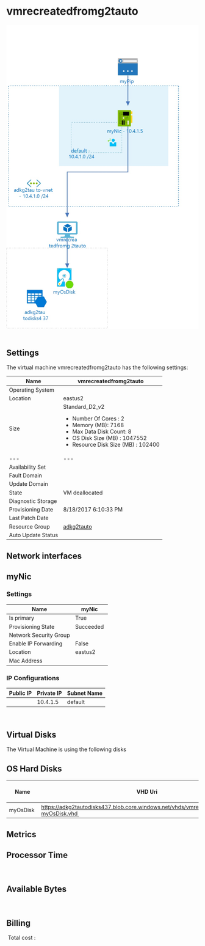 # vmrecreatedfromg2tauto
![Cloudockit](../assets/af970d7744ed4fe687f66337d37b9ab2.jpg) 
## Settings
The virtual machine vmrecreatedfromg2tauto has the following settings:

| Name | vmrecreatedfromg2tauto  |
| --- | --- |
| Operating System |   |
| Location | eastus2  |
| Size | Standard_D2_v2 <passthrough><ul><li><span>Number</span><span> </span><span>Of</span><span> </span><span>Cores</span><span> :</span><span> </span>2</li><li><span>Memory</span><span> (</span><span>MB</span><span>): </span>7168</li><li><span>Max</span><span> </span><span>Data</span><span> </span><span>Disk</span><span> </span><span>Count</span><span>: </span>8</li><li><span>OS Disk Size (MB</span><span>) :</span><span> </span>1047552</li><li><span>Resource Disk Size (MB</span><span>) :</span><span> </span>102400</li></ul></passthrough> |
| --- | --- |
| Availability Set |   |
| Fault Domain |   |
| Update Domain |   |
| State | VM deallocated  |
| Diagnostic Storage |   |
| Provisioning Date | 8/18/2017 6:10:33 PM  |
| Last Patch Date |   |
| Resource Group | [adkg2tauto](adkg2tauto-2034839542.md)  |
| Auto Update Status |   |



## Network interfaces

## myNic

### Settings


| Name | myNic  |
| --- | --- |
| Is primary | True  |
| Provisioning State | Succeeded  |
| Network Security Group |   |
| Enable IP Forwarding | False  |
| Location | eastus2  |
| Mac Address |   |



### IP Configurations


| Public IP | Private IP | Subnet Name |
| --- | --- | --- |
|   | 10.4.1.5  | default  |
 

## Virtual Disks
The Virtual Machine is using the following disks

## OS Hard Disks


| Name | VHD Uri | Size (GB) | Is Managed Disk | Host Caching |
| --- | --- | --- | --- | --- |
| myOsDisk  | https://adkg2tautodisks437.blob.core.windows.net/vhds/vmrecreatedfromg2tauto-myOsDisk.vhd  |   | False  | ReadWrite  |






## Metrics

## Processor Time
 
## Available Bytes
  




## Billing
 Total cost : 
